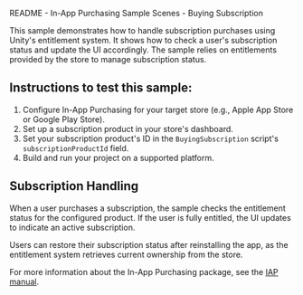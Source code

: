 README - In-App Purchasing Sample Scenes - Buying Subscription

This sample demonstrates how to handle subscription purchases using Unity's entitlement system.
It shows how to check a user's subscription status and update the UI accordingly.
The sample relies on entitlements provided by the store to manage subscription status.

## Instructions to test this sample:

1. Configure In-App Purchasing for your target store (e.g., Apple App Store or Google Play Store).
2. Set up a subscription product in your store's dashboard.
3. Set your subscription product's ID in the `BuyingSubscription` script's `subscriptionProductId` field.
4. Build and run your project on a supported platform.

## Subscription Handling

When a user purchases a subscription, the sample checks the entitlement status for the configured product. 
If the user is fully entitled, the UI updates to indicate an active subscription. 

Users can restore their subscription status after reinstalling the app, 
as the entitlement system retrieves current ownership from the store.

For more information about the In-App Purchasing package, see the [IAP manual](https://docs.unity.com/ugs/en-us/manual/iap/manual/overview).
